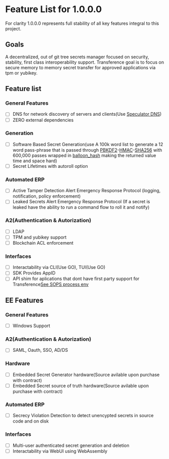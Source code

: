 # Feature List for 1.0.0.0

For clarity 1.0.0.0 represents full stability of all key features integral to this project.

## Goals

A decentralized, out of git tree secrets manager focused on security, stability, first class interoperability support. Transference goal is to focus on secure memory to memory secret transfer for approved applications via tpm or yubikey.

## Feature list
### General Features
- [ ] DNS for network discovery of servers and clients(Use [Speculator DNS](https://github.com/specCon18/Speculator-DNS/))
- [ ] ZERO external dependencies
### Generation
- [ ] Software Based Secret Generation(use A 100k word list to generate a 12 word pass-phrase that is passed through [PBKDF2](https://github.com/RustCrypto/password-hashes/tree/master/pbkdf2)-[HMAC](https://github.com/RustCrypto/MACs/tree/master/hmac)-[SHA256](https://github.com/RustCrypto/hashes/tree/master/sha2) with 600,000 passes wrapped in [balloon_hash](https://github.com/RustCrypto/password-hashes/tree/master/balloon-hash) making the returned value time and space hard)
- [ ] Secret Lifetimes with autoroll option

### Automated ERP
- [ ] Active Tamper Detection Alert Emergency Response Protocol (logging, notification, policy enforcement)
- [ ] Leaked Secrets Alert Emergency Response Protocol (If a secret is leaked have the ability to run a command flow to roll it and notify)

### A2(Authentication & Autorization)
- [ ] LDAP
- [ ] TPM and yubikey support
- [ ] Blockchain ACL enforcement
        
### Interfaces
- [ ] Interactability via CLI(Use GO), TUI(Use GO)
- [ ] SDK Provides AppID
- [ ] API shim for aplications that dont have first party support for Transference[See SOPS process env](https://github.com/getsops/sops?tab=readme-ov-file#219passing-secrets-to-other-processes)

## EE Features
### General Features
- [ ] Windows Support

### A2(Authentication & Autorization)
- [ ] SAML, Oauth, SSO, AD/DS

### Hardware
- [ ] Embedded Secret Generator hardware(Source avilable upon purchase with contract)
- [ ] Embedded Secret source of truth hardware(Source avilable upon purchase with contract)

### Automated ERP
- [ ] Secrecy Violation Detection to detect unencypted secrets in source code and on disk

### Interfaces
- [ ] Multi-user authenticated secret generation and deletion
- [ ] Interactability via WebUI using WebAssembly
